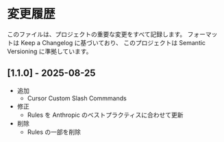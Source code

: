 # 変更履歴

このファイルは、プロジェクトの重要な変更をすべて記録します。
フォーマットは Keep a Changelog に基づいており、 このプロジェクトは Semantic Versioning に準拠しています。

## [1.1.0] - 2025-08-25

- 追加
  - Cursor Custom Slash Commmands
- 修正
  - Rules を Anthropic のベストプラクティスに合わせて更新
- 削除
  - Rules の一部を削除
